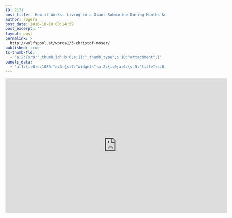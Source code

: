 ```yaml
---
ID: 2171
post_title: 'How it Works: Living in a Giant Submarine During Months &#8211; Submarine Documentary &#8211; YouTube'
author: rogera
post_date: 2016-10-10 08:14:59
post_excerpt: ""
layout: post
permalink: >
  http://wolfspool.at/wprcs1/3-christof-moser/
published: true
tc-thumb-fld:
  - 'a:2:{s:9:"_thumb_id";b:0;s:11:"_thumb_type";s:10:"attachment";}'
panels_data:
  - 'a:1:{i:0;s:1089:"a:3:{s:7:"widgets";a:2:{i:0;a:6:{s:5:"title";s:0:"";s:4:"text";s:43:"https://www.youtube.com/watch?v=RptHkaB9cZo";s:20:"text_selected_editor";s:4:"html";s:5:"autop";b:1;s:12:"_sow_form_id";s:13:"57ff897cd2cc7";s:11:"panels_info";a:6:{s:5:"class";s:31:"SiteOrigin_Widget_Editor_Widget";s:4:"grid";i:0;s:4:"cell";i:0;s:2:"id";i:0;s:9:"widget_id";s:36:"38143b15-377f-49f0-9104-a9461561b026";s:5:"style";a:3:{s:10:"background";s:7:"#b7e2a5";s:27:"background_image_attachment";b:0;s:18:"background_display";s:4:"tile";}}}i:1;a:8:{s:5:"title";s:0:"";s:8:"taxonomy";s:8:"post_tag";s:5:"label";s:0:"";s:14:"display_format";s:6:"button";s:5:"color";b:0;s:11:"hover_color";b:0;s:12:"_sow_form_id";s:13:"57ff8877a2eec";s:11:"panels_info";a:7:{s:5:"class";s:33:"SiteOrigin_Widget_Taxonomy_Widget";s:3:"raw";b:0;s:4:"grid";i:0;s:4:"cell";i:0;s:2:"id";i:1;s:9:"widget_id";s:36:"a9554244-e198-48ee-b5a4-a041ac128c51";s:5:"style";a:1:{s:18:"background_display";s:4:"tile";}}}}s:5:"grids";a:1:{i:0;a:2:{s:5:"cells";i:1;s:5:"style";a:0:{}}}s:10:"grid_cells";a:1:{i:0;a:2:{s:4:"grid";i:0;s:6:"weight";i:1;}}}";}'
---
```

<span class="embed-youtube" style="text-align:center; display: block;"><iframe class="youtube-player" type="text/html" width="700" height="424" src="http://www.youtube.com/embed/RptHkaB9cZo?version=3&amp;rel=1&amp;fs=1&amp;autohide=2&amp;showsearch=0&amp;showinfo=1&amp;iv_load_policy=1&amp;wmode=transparent" allowfullscreen="true" style="border:0;"></iframe></span>